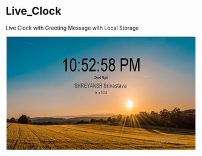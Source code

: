 # Live_Clock
Live Clock with Greeting Message with Local Storage
<p align=center>
  <img src="clock_img.png" width=500px height=300px>
</p>
